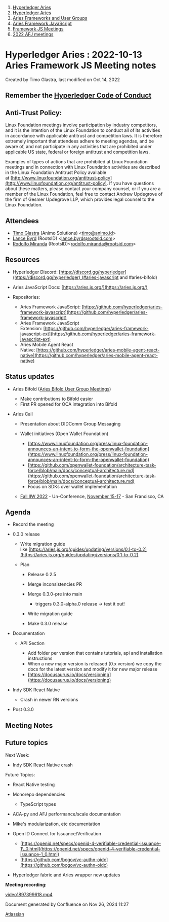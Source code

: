 1. [Hyperledger Aries](index.html)
2. [Hyperledger Aries](Hyperledger-Aries_18481154.html)
3. [Aries Frameworks and User Groups](Aries-Frameworks-and-User-Groups_18481290.html)
4. [Aries Framework JavaScript](Aries-Framework-JavaScript_18482463.html)
5. [Framework JS Meetings](Framework-JS-Meetings_18482467.html)
6. [2022 AFJ meetings](2022-AFJ-meetings_18515835.html)

# Hyperledger Aries : 2022-10-13 Aries Framework JS Meeting notes

Created by Timo Glastra, last modified on Oct 14, 2022

## Remember the [Hyperledger Code of Conduct](https://lf-hyperledger.atlassian.net/wiki/display/HYP/Hyperledger+Code+of+Conduct)

## Anti-Trust Policy:

Linux Foundation meetings involve participation by industry competitors, and it is the intention of the Linux Foundation to conduct all of its activities in accordance with applicable antitrust and competition laws. It is therefore extremely important that attendees adhere to meeting agendas, and be aware of, and not participate in any activities that are prohibited under applicable US state, federal or foreign antitrust and competition laws.

Examples of types of actions that are prohibited at Linux Foundation meetings and in connection with Linux Foundation activities are described in the Linux Foundation Antitrust Policy available at [http://www.linuxfoundation.org/antitrust-policy](http://www.linuxfoundation.org/antitrust-policy). If you have questions about these matters, please contact your company counsel, or if you are a member of the Linux Foundation, feel free to contact Andrew Updegrove of the firm of Gesmer Updegrove LLP, which provides legal counsel to the Linux Foundation.

## Attendees

- [Timo Glastra](https://lf-hyperledger.atlassian.net/wiki/people/5f64a069a1048d0069073500?ref=confluence) (Animo Solutions) &lt;timo@animo.id&gt;
- [Lance Byrd](https://lf-hyperledger.atlassian.net/wiki/people/6346b13f754fb6b373b9af19?ref=confluence) (RootsID) &lt;lance.byrd@rootsid.com&gt;
- [Rodolfo Miranda](https://lf-hyperledger.atlassian.net/wiki/people/557058:a5a62b78-cc75-4d00-80c0-df455129302a?ref=confluence) (RootsID)&lt;rodolfo.miranda@rootsid.com&gt;

## Resources

- Hyperledger Discord: [https://discord.gg/hyperledger](https://discord.gg/hyperledger) (#aries-javascript and #aries-bifold)
- Aries JavaScript Docs: [https://aries.js.org/](https://aries.js.org/)
- Repositories:
  
  - Aries Framework JavaScript: [https://github.com/hyperledger/aries-framework-javascript](https://github.com/hyperledger/aries-framework-javascript)
  - Aries Framework JavaScript Extension: [https://github.com/hyperledger/aries-framework-javascript-ext](https://github.com/hyperledger/aries-framework-javascript-ext)
  - Aries Mobile Agent React Native: [https://github.com/hyperledger/aries-mobile-agent-react-native](https://github.com/hyperledger/aries-mobile-agent-react-native)

## Status updates

- Aries Bifold ([Aries Bifold User Group Meetings](Aries-Bifold-User-Group-Meetings_18490725.html))
  
  - Make contributions to Bifold easier
  - First PR opened for OCA integration into Bifold
- Aries Call
  
  - Presentation about DIDComm Group Messaging
  - Wallet initiatives (Open Wallet Foundation)
    
    - [https://www.linuxfoundation.org/press/linux-foundation-announces-an-intent-to-form-the-openwallet-foundation](https://www.linuxfoundation.org/press/linux-foundation-announces-an-intent-to-form-the-openwallet-foundation)
    - [https://github.com/openwallet-foundation/architecture-task-force/blob/main/docs/conceptual-architecture.md](https://github.com/openwallet-foundation/architecture-task-force/blob/main/docs/conceptual-architecture.md)
    - Focus on SDKs over wallet implementation
  - [Fall IIW 2022](https://internetidentityworkshop.com/) - Un-Conference, [November 15-17](https://www.eventbrite.com/e/internet-identity-workshop-iiwxxxv-35-2022b-tickets-368643531727) - San Francisco, CA

## Agenda

- Record the meeting
- 0.3.0 release
  
  - Write migration guide like [https://aries.js.org/guides/updating/versions/0.1-to-0.2](https://aries.js.org/guides/updating/versions/0.1-to-0.2)
  - Plan
    
    - Release 0.2.5
    - Merge inconsistencies PR
    - Merge 0.3.0-pre into main
      
      - triggers 0.3.0-alpha.0 release → test it out!
    - Write migration guide
    - Make 0.3.0 release
- Documentation
  
  - API Section
    
    - Add folder per version that contains tutorials, api and installation instructions
    - When a new major version is released (0.x version) we copy the docs for the latest version and modify it for new major release
    - [https://docusaurus.io/docs/versioning](https://docusaurus.io/docs/versioning)
- Indy SDK React Native
  
  - Crash in newer RN versions
- Post 0.3.0

## Meeting Notes

## Future topics

Next Week:

- Indy SDK React Native crash

Future Topics:

- React Native testing
- Monorepo dependencies
  
  - TypeScript types

<!--THE END-->

- ACA-py and AFJ performance/scale documentation
- Mike's modularization, etc documentation
- Open ID Connect for Issuance/Verification
  
  - [https://openid.net/specs/openid-4-verifiable-credential-issuance-1\_0.html](https://openid.net/specs/openid-4-verifiable-credential-issuance-1_0.html)
  - [https://github.com/bcgov/vc-authn-oidc](https://github.com/bcgov/vc-authn-oidc)
- Hyperledger fabric and Aries wrapper new updates

**Meeting recording:**

[video1897399618.mp4](#)

Document generated by Confluence on Nov 26, 2024 11:27

[Atlassian](http://www.atlassian.com/)
